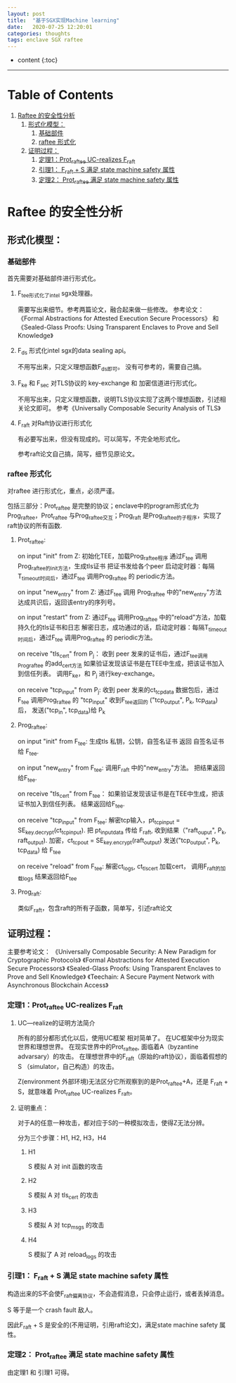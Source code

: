 ```yaml
---
layout: post
title:  "基于SGX实现Machine learning"
date:   2020-07-25 12:20:01
categories: thoughts
tags: enclave SGX raftee
---
```


* content
{:toc}

---


# Table of Contents

1.  [Raftee 的安全性分析](#orgddee888)
    1.  [形式化模型：](#orgbce4fa2)
        1.  [基础部件](#org3b5c30a)
        2.  [raftee 形式化](#org4763d27)
    2.  [证明过程：](#org15d24b7)
        1.  [定理1：Prot<sub>raftee</sub> UC-realizes F<sub>raft</sub>](#org8887814)
        2.  [引理1： F<sub>raft</sub> + S 满足 state machine safety 属性](#org73dfff6)
        3.  [定理2： Prot<sub>raftee</sub> 满足 state machine safety 属性](#org9ec7615)


<a id="orgddee888"></a>

# Raftee 的安全性分析


<a id="orgbce4fa2"></a>

## 形式化模型：


<a id="org3b5c30a"></a>

### 基础部件

首先需要对基础部件进行形式化。

1.  F<sub>tee形式化了intel</sub> sgx处理器。

    需要写出来细节。参考两篇论文，融合起来做一些修改。
    参考论文： 《Formal Abstractions for Attested Execution Secure Processors》
    和 《Sealed-Glass Proofs: Using Transparent Enclaves to Prove and Sell Knowledge》

2.  F<sub>ds</sub> 形式化intel sgx的data sealing api。

    不用写出来，只定义理想函数F<sub>ds即可</sub>。
    没有可参考的，需要自己搞。

3.  F<sub>ke</sub> 和 F<sub>sec</sub> 对TLS协议的 key-exchange 和 加密信道进行形式化。

    不用写出来，只定义理想函数，说明TLS协议实现了这两个理想函数，引述相关论文即可。
    参考《Universally Composable Security Analysis of TLS》

4.  F<sub>raft</sub> 对Raft协议进行形式化

    有必要写出来，但没有现成的。可以简写，不完全地形式化。
    
    参考raft论文自己搞，简写，细节见原论文。


<a id="org4763d27"></a>

### raftee 形式化

对raftee 进行形式化，重点，必须严谨。

包括三部分：Prot<sub>raftee</sub> 是完整的协议；enclave中的program形式化为Prog<sub>raftee</sub>，Prot<sub>raftee</sub> 与Prog<sub>raftee交互</sub>；Prog<sub>raft</sub> 是Prog<sub>raftee的子程序</sub>，实现了raft协议的所有函数.

1.  Prot<sub>raftee</sub>:

    on input "init" from Z:
        初始化TEE，加载Prog<sub>raftee程序</sub>
        通过F<sub>tee</sub> 调用Prog<sub>raftee的init方法</sub>，生成tls证书
        把证书发给各个peer
        启动定时器：每隔T<sub>timeout时间后</sub>，通过F<sub>tee</sub> 调用Prog<sub>raftee</sub> 的 periodic方法。
    
    on input "new<sub>entry</sub>" from Z:
        通过F<sub>tee</sub> 调用 Prog<sub>raftee</sub> 中的"new<sub>entry</sub>"方法
        达成共识后，返回该entry的序列号。
    
    on input "restart" from Z:
        通过F<sub>tee</sub> 调用Prog<sub>raftee</sub> 中的"reload"方法，加载持久化的tls证书和日志
        解密日志，成功通过的话，启动定时器：每隔T<sub>timeout时间后</sub>，通过F<sub>tee</sub> 调用Prog<sub>raftee</sub> 的 periodic方法。
    
    on receive "tls<sub>cert</sub>" from P<sub>j</sub>：
        收到 peer 发来的证书后，通过F<sub>tee调用Prog</sub><sub>raftee</sub> 的add<sub>cert方法</sub>
        如果验证发现该证书是在TEE中生成，把该证书加入到信任列表。
        调用F<sub>ke</sub>，和 P<sub>j</sub> 进行key-exchange。
    
    on receive "tcp<sub>input</sub>" from P<sub>j</sub>:
        收到 peer 发来的ct<sub>tcp</sub><sub>data</sub> 数据包后，通过F<sub>tee</sub> 调用Prog<sub>raftee</sub> 的 "tcp<sub>input</sub>"
        收到F<sub>tee返回的</sub> ("tcp<sub>output</sub>", P<sub>k</sub>, tcp<sub>data</sub>) 后，
        发送("tcp<sub>in</sub>", tcp<sub>data</sub>)给 P<sub>k</sub>

2.  Prog<sub>raftee</sub>:

    on input "init" from F<sub>tee</sub>:
        生成tls 私钥，公钥，自签名证书
        返回 自签名证书 给 F<sub>tee</sub>.
    
    on input "new<sub>entry</sub>" from F<sub>tee</sub>:
        调用F<sub>raft</sub> 中的"new<sub>entry</sub>"方法。
        把结果返回给F<sub>tee</sub>.
    
    on receive "tls<sub>cert</sub>" from F<sub>tee</sub>：
        如果验证发现该证书是在TEE中生成，把该证书加入到信任列表。
        结果返回给F<sub>tee</sub>.
    
    on receive "tcp<sub>input</sub>" from F<sub>tee</sub>:
        解密tcp输入，pt<sub>tcp</sub><sub>input</sub> = SE<sub>key.decrypt</sub>(ct<sub>tcp</sub><sub>input</sub>).
        把 pt<sub>input</sub><sub>data</sub> 传给 F<sub>raft</sub>, 收到结果（"raft<sub>ouput</sub>", P<sub>k</sub>, raft<sub>output</sub>).
        加密，ct<sub>tcp</sub><sub>out</sub> = SE<sub>key.encrypt</sub>(raft<sub>output</sub>)
        发送("tcp<sub>output</sub>", P<sub>k</sub>, tcp<sub>data</sub>) 给 F<sub>tee</sub>
    
    on receive "reload" from F<sub>tee</sub>:
        解密ct<sub>logs</sub>, ct<sub>tls</sub><sub>cert</sub>
        加载cert，
        调用F<sub>raft的加载logs</sub>
        结果返回给F<sub>tee</sub>

3.  Prog<sub>raft</sub>:

    类似F<sub>raft</sub>，包含raft的所有子函数，简单写，引述raft论文


<a id="org15d24b7"></a>

## 证明过程：

主要参考论文：
《Universally Composable Security: A New Paradigm for Cryptographic Protocols》
《Formal Abstractions for Attested Execution Secure Processors》
《Sealed-Glass Proofs: Using Transparent Enclaves to Prove and Sell Knowledge》
《Teechain: A Secure Payment Network with Asynchronous Blockchain Access》


<a id="org8887814"></a>

### 定理1：Prot<sub>raftee</sub> UC-realizes F<sub>raft</sub>

1.  UC—realize的证明方法简介

    所有的部分都形式化以后，使用UC框架 相对简单了。
    在UC框架中分为现实世界和理想世界。
    在现实世界中的Prot<sub>raftee</sub>, 面临着A（byzantine advarsary）的攻击。
    在理想世界中的F<sub>raft</sub>（原始的raft协议），面临着假想的S （simulator，自己构造）的攻击。
    
    Z(environment 外部环境)无法区分它所观察到的是Prot<sub>raftee</sub>+A，还是 F<sub>raft</sub> + S，就意味着 Prot<sub>raftee</sub> UC-realizes F<sub>raft</sub>。

2.  证明重点：

    对于A的任意一种攻击，都对应于S的一种模拟攻击，使得Z无法分辨。
    
    分为三个步骤：H1, H2, H3，H4
    
    1.  H1
    
        S 模拟 A 对 init 函数的攻击
    
    2.  H2
    
        S 模拟 A 对 tls<sub>cert</sub> 的攻击
    
    3.  H3
    
        S 模拟 A 对 tcp<sub>msgs</sub> 的攻击
    
    4.  H4
    
        S 模拟了 A 对 reload<sub>logs</sub> 的攻击


<a id="org73dfff6"></a>

### 引理1： F<sub>raft</sub> + S 满足 state machine safety 属性

构造出来的S不会使F<sub>raft偏离协议</sub>，不会造假消息，只会停止运行，或者丢掉消息。

S 等于是一个 crash fault 敌人。

因此F<sub>raft</sub> + S 是安全的(不用证明，引用raft论文)，满足state machine safety 属性。


<a id="org9ec7615"></a>

### 定理2： Prot<sub>raftee</sub> 满足 state machine safety 属性

由定理1 和 引理1 可得。



